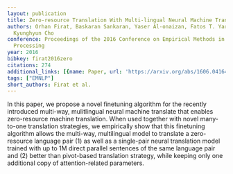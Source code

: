 ```yaml
---
layout: publication
title: Zero-resource Translation With Multi-lingual Neural Machine Translation
authors: Orhan Firat, Baskaran Sankaran, Yaser Al-onaizan, Fatos T. Yarman Vural,
  Kyunghyun Cho
conference: Proceedings of the 2016 Conference on Empirical Methods in Natural Language
  Processing
year: 2016
bibkey: firat2016zero
citations: 274
additional_links: [{name: Paper, url: 'https://arxiv.org/abs/1606.04164'}]
tags: ["EMNLP"]
short_authors: Firat et al.
---
```

In this paper, we propose a novel finetuning algorithm for the recently
introduced multi-way, mulitlingual neural machine translate that enables
zero-resource machine translation. When used together with novel many-to-one
translation strategies, we empirically show that this finetuning algorithm
allows the multi-way, multilingual model to translate a zero-resource language
pair (1) as well as a single-pair neural translation model trained with up to
1M direct parallel sentences of the same language pair and (2) better than
pivot-based translation strategy, while keeping only one additional copy of
attention-related parameters.